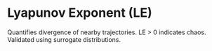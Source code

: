 # Lyapunov Exponent (LE)
Quantifies divergence of nearby trajectories.
LE > 0 indicates chaos. Validated using surrogate distributions.